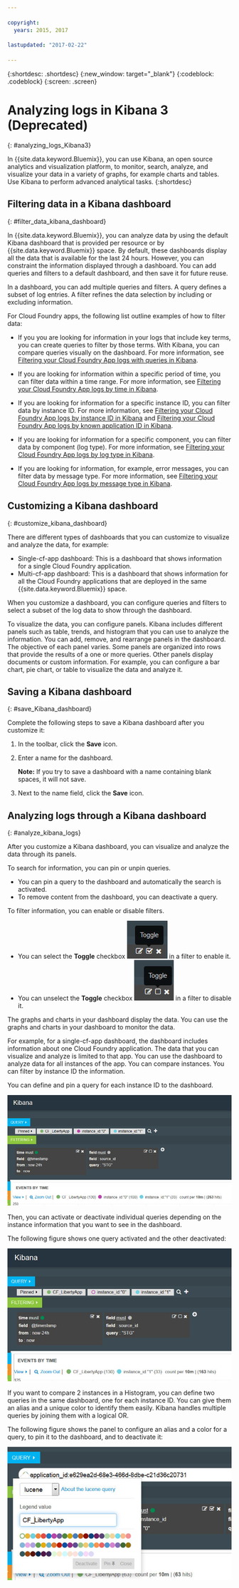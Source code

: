```yaml
---

copyright:
  years: 2015, 2017

lastupdated: "2017-02-22"

---
```



{:shortdesc: .shortdesc}
{:new_window: target="_blank"}
{:codeblock: .codeblock}
{:screen: .screen}

# Analyzing logs in Kibana 3 (Deprecated)
{: #analyzing_logs_Kibana3}

In {{site.data.keyword.Bluemix}}, you can use Kibana, an open source analytics and visualization platform, to monitor, search, analyze, and visualize your data in a variety of graphs, for example charts and tables. Use Kibana to perform advanced analytical tasks.
{:shortdesc}


## Filtering data in a Kibana dashboard
{: #filter_data_kibana_dashboard}

In {{site.data.keyword.Bluemix}}, you can analyze data by using the default Kibana dashboard that is provided per resource or by {{site.data.keyword.Bluemix}} space. By default, these dashboards display all the data that is available for the last 24 hours. However, you can constraint the information displayed through a dashboard. You can add queries and filters to a default dashboard, and then save it for future reuse.

In a dashboard, you can add multiple queries and filters. A query defines a subset of log entries.  A filter refines the data selection by including or excluding information. 

For Cloud Foundry apps, the following list outline examples of how to filter data:
* If you you are looking for information in your logs that include key terms, you can create queries to filter by those terms. With Kibana, you can compare queries visually on the dashboard. For more information, see [Filtering your Cloud Foundry App logs with queries in Kibana](kibana3/logging_kibana_query.html#logging_kibana_query).

* If you are looking for information within a specific period of time, you can filter data within a time range. For more information, see [Filtering your Cloud Foundry App logs by time in Kibana](kibana3/logging_kibana_filter_by_time_period.html#logging_kibana_time_filter).

* If you are looking for information for a specific instance ID, you can filter data by instance ID. For more information, see [Filtering your Cloud Foundry App logs by instance ID in Kibana](kibana3/logging_kibana_filter_by_instance_id.html#logging_kibana_instance_id) and [Filtering your Cloud Foundry App logs by known application ID in Kibana](kibana3/logging_kibana_filter_by_known_application_id.html#logging_kibana_known_application_id).

* If you are looking for information for a specific component, you can filter data by component (log type). For more information, see [Filtering your Cloud Foundry App logs by log type in Kibana](kibana3/logging_kibana_filter_by_component.html#logging_kibana_component_filter).

* If you are looking for information, for example, error messages, you can filter data by message type. For more information, see [Filtering your Cloud Foundry App logs by message type in Kibana](kibana3/logging_kibana_filter_by_message_type.html#logging_kibana_message_type_filter).

## Customizing a Kibana dashboard
{: #customize_kibana_dashboard}

There are different types of dashboards that you can customize to visualize and analyze the data, for example:
* Single-cf-app dashboard: This is a dashboard that shows information for a single Cloud Foundry application.  
* Multi-cf-app dashboard: This is a dashboard that shows information for all the Cloud Foundry applications that are deployed in the same  {{site.data.keyword.Bluemix}} space. 

When you customize a dashboard, you can configure queries and filters to select a subset of the log data to show through the dashboard.

To visualize the data, you can configure panels. Kibana includes different panels such as table, trends, and histogram that you can use to analyze the information. You can add, remove, and rearrange panels in the dashboard. The objective of each panel varies. Some panels are organized into rows that provide the results of a one or more queries. Other panels display documents or custom information. For example, you can configure a bar chart, pie chart, or table to visualize the data and analyze it.  


## Saving a Kibana dashboard
{: #save_Kibana_dashboard}

Complete the following steps to save a Kibana dashboard after you customize it:

1. In the toolbar, click the **Save** icon.

2. Enter a name for the dashboard.

    **Note:** If you try to save a dashboard with a name containing blank spaces, it will not save.

3. Next to the name field, click the **Save** icon.



## Analyzing logs through a Kibana dashboard
{: #analyze_kibana_logs}

After you customize a Kibana dashboard, you can visualize and analyze the data through its panels. 

To search for information, you can pin or unpin queries. 

* You can pin a query to the dashboard and automatically the search is activated.
* To remove content from the dashboard, you can deactivate a query.

To filter information, you can enable or disable filters. 

* You can select the **Toggle** checkbox ![Toggle box to include a filter](images/logging_toggle_include_filter.jpg) in a filter to enable it.   
* You can unselect the **Toggle** checkbox ![Toggle box to include a filter](images/logging_toggle_exclude_filter.jpg) in a filter to disable it. 

The graphs and charts in your dashboard display the data. You can use the graphs and charts in your dashboard to monitor the data. 

For example, for a single-cf-app dashboard, the dashboard includes information about one Cloud Foundry application. The data that you can visualize and analyze is limited to that app. You can use the dashboard to analyze data for all instances of the app. You can compare instances. You can filter by instance ID the information. 

You can define and pin a query for each instance ID to the dashboard. 

![Dashboard with queries pinned](images/logging_kibana_dash_activate_query.jpg)

Then, you can activate or deactivate individual queries depending on the instance information that you want to see in the dashboard. 

The following figure shows one query activated and the other deactivated:

![Dashboard with queries pinned](images/logging_kibana_dash_deactivate_query.jpg)

If you want to compare 2 instances in a Histogram, you can define two queries in the same dashboard, one for each instance ID. You can give them an alias and a unique color to identify them easily. Kibana handles multiple queries by joining them with a logical OR. 

The following figure shows the panel to configure an alias and a color for a query, to pin it to the dashboard, and to deactivate it:

![Dashboard wizard to configure query](images/logging_kibana_query_def.jpg)


